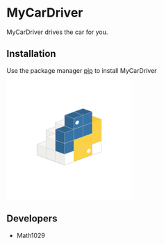 # MyCarDriver
MyCarDriver drives the car for you.
## Installation
Use the package manager [pip](https://pypi.org/project/pip/) to install MyCarDriver
![pip logo](https://raw.githubusercontent.com/github/explore/666de02829613e0244e9441b114edb85781e972c/topics/pip/pip.png)
## Developers
* Math1029
